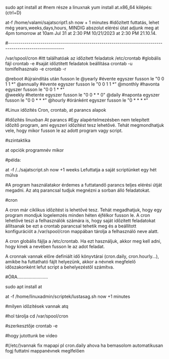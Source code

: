 sudo apt install at #nem része a linuxnak 
yum install at.x86_64
kilépés: (ctrl+D)

at-f /home/valami/sajatscript1.sh now + 1 minutes                #időzített futtatás, lehet még years,weeks,days,hours, MINDIG abszolut elérési útat adjunk meg
at 4pm tomorrow
at 10am Jul 31
at 2:30 PM 10/21/2023
at 2:30 PM 21.10.14.

#---------------------------------------------------------------------------------------------------------

/var/spool/cron                                                  #itt találhatóak az időzített feladatok
/etc/crontab                                                     #globális fájl
crontab -e                                                       #saját időztitett feladatok beállítása
crontab -u tomifelhasznalo -e
crontab -r

@reboot                                                           #újrainditás után fusson le
@yearly                                                           #évente egyszer fusson le "0 0 1 1 *"
@annually                                                         #évente egyszer fusson le "0 0 1 1 *"
@monthly                                                          #havonta egyszer fusson le "0 0 1 * *"                
@weekly                                                           #hetente egyszer fusson le "0 0 * * 0"
@daily                                                            #naponta egyszer fusson le "0 0 * * *"
@hourly                                                           #óránként egyszer fusson le "0 * * * *"

#Linux időzítés
Cron, crontab, at parancs alapok

#Időzítés linuxban
At parancs
#Egy alapértelmezésben nem telepített időzítő program, ami egyszeri időzítést tesz lehetővé. Tehát megmondhatjuk vele, hogy mikor fusson le az adott program vagy script.

#szintaktika

at opciók programnév mikor

#példa:

at -f /../sajatscript.sh now +1 weeks Lefuttatja a saját scriptünket egy hét múlva

#A program használatakor érdemes a futtatandő parancs teljes elérési útját megadni. Az atq parancsal tudjuk megnézni a sorban álló feladatokat.

#cron

A cron már ciklikus időzítést is lehetővé tesz. Tehát megadhatjuk, hogy egy program mondjuk logelemzés minden héten éjfélkor fusson le. A cron lehetővé teszi a felhasználók számára is, hogy saját időzített feladatokat állítsanak be ezt a crontab parancsal tehetik meg és a beállított konfigurációt a /var/spool/cron mappában tárolja a felhasználó neve alatt.

A cron globális fájlja a /etc/crontab. Ha ezt használjuk, akkor meg kell adni, hogy kinek a nevében fusson le az adot feladat.

A cronnak vannak előre definiált idő könyvtárai (cron.daily, cron.hourly...), amikbe ha futtatható fájlt helyezünk, akkor a névnek megfelelő időszakonként lefut script a behelyezéstől számítva.

#ÓRA........................



sudo apt install at

at -f /home/linuxadmin/scriptek/lustasag.sh now +1 minutes

#milyen időzítések vannak
atq 

#hol tárolja
cd /var/spool/cron


#szerkesztője
crontab -e

#hogy jutottunk be video

#(/etc/)vannak fix mapapi pl cron.daily ahova ha bemasolom automatikusan fogj futtatni mappanévnek meglfelően







